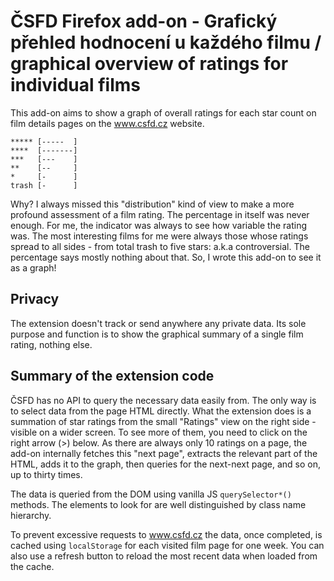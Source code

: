 # ČSFD Firefox add-on - Grafický přehled hodnocení u každého filmu / graphical overview of ratings for individual films

This add-on aims to show a graph of overall ratings for each star count on film details pages on the www.csfd.cz website.

```
***** [-----  ]
****  [-------]
***   [---    ]
**    [--     ]
*     [-      ]
trash [-      ]
```

Why?  I always missed this "distribution" kind of view to make a more profound assessment of a film rating.  The percentage in itself was never enough.  For me, the indicator was always to see how variable the rating was.  The most interesting films for me were always those whose ratings spread to all sides - from total trash to five stars: a.k.a controversial.  The percentage says mostly nothing about that.  So, I wrote this add-on to see it as a graph!

## Privacy

The extension doesn't track or send anywhere any private data.  Its sole purpose and function is to show the graphical summary of a single film rating, nothing else.

## Summary of the extension code

ČSFD has no API to query the necessary data easily from.  The only way is to select data from the page HTML directly.  What the extension does is a summation of star ratings from the small "Ratings" view on the right side - visible on a wider screen.  To see more of them, you need to click on the right arrow (>) below.  As there are always only 10 ratings on a page, the add-on internally fetches this "next page", extracts the relevant part of the HTML, adds it to the graph, then queries for the next-next page, and so on, up to thirty times.

The data is queried from the DOM using vanilla JS `querySelector*()` methods.  The elements to look for are well distinguished by class name hierarchy.

To prevent excessive requests to www.csfd.cz the data, once completed, is cached using `localStorage` for each visited film page for one week.  You can also use a refresh button to reload the most recent data when loaded from the cache.
